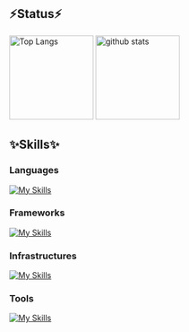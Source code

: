 ## ⚡️Status⚡️
<p align="left"> 
  <img alt="Top Langs" height="150px" src="https://github-readme-stats.vercel.app/api/top-langs/?username=M1n01&layout=compact&show_icons=true&theme=onedark" />
  <img alt="github stats" height="150px" src="https://github-readme-stats.vercel.app/api?username=M1n01&theme=onedark&show_icons=ture" />
</p>

## ✨Skills✨
### Languages
[![My Skills](https://skillicons.dev/icons?i=html,bootstrap,js,ts,react,c,cpp,python,solidity)](https://skillicons.dev)<br>

### Frameworks
[![My Skills](https://skillicons.dev/icons?i=nextjs,django,vitest)](https://skillicons.dev)<br>

### Infrastructures
[![My Skills](https://skillicons.dev/icons?i=git,github,docker,nginx,vite,vercel,cloudflare,supabase)](https://skillicons.dev)<br>

### Tools
[![My Skills](https://skillicons.dev/icons?i=notion,discord,figma,vim,slack,obsidian)](https://skillicons.dev)<br>
